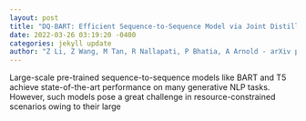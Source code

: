 ```yaml
--- 
layout: post 
title: "DQ-BART: Efficient Sequence-to-Sequence Model via Joint Distillation and Quantization" 
date: 2022-03-26 03:19:20 -0400 
categories: jekyll update 
author: "Z Li, Z Wang, M Tan, R Nallapati, P Bhatia, A Arnold - arXiv preprint arXiv , 2022" 
--- 
```

Large-scale pre-trained sequence-to-sequence models like BART and T5 achieve state-of-the-art performance on many generative NLP tasks. However, such models pose a great challenge in resource-constrained scenarios owing to their large